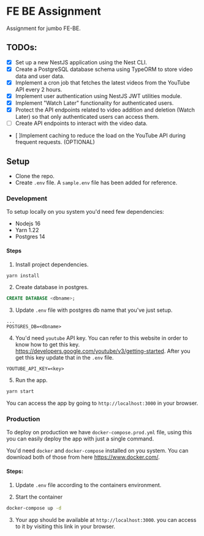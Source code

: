 # FE BE Assignment

Assignment for jumbo FE-BE.

## TODOs:

- [x] Set up a new NestJS application using the Nest CLI.
- [x] Create a PostgreSQL database schema using TypeORM to store video data and user data.
- [x] Implement a cron job that fetches the latest videos from the YouTube API every 2 hours.
- [x] Implement user authentication using NestJS JWT utilities module.
- [x] Implement "Watch Later" functionality for authenticated users.
- [x] Protect the API endpoints related to video addition and deletion (Watch Later) so that only authenticated users can access them.
- [ ] Create API endpoints to interact with the video data.
- [ ]Implement caching to reduce the load on the YouTube API during frequent requests. (OPTIONAL)

## Setup

- Clone the repo.
- Create `.env` file. A `sample.env` file has been added for reference.

### Development

To setup locally on you system you'd need few dependencies:

- Nodejs 16
- Yarn 1.22
- Postgres 14

#### Steps

1. Install project dependencies.

```sh
yarn install
```

2. Create database in postgres.

```sql
CREATE DATABASE <dbname>;
```

3. Update `.env` file with postgres db name that you've just setup.

```env
...
POSTGRES_DB=<dbname>
```

4. You'd need `youtube` API key. You can refer to this website in order to know how to get this key. https://developers.google.com/youtube/v3/getting-started. After you get this key update that in the `.env` file.

```env
YOUTUBE_API_KEY=<key>
```

5. Run the app.

```sh
yarn start
```

You can access the app by going to `http://localhost:3000` in your browser.

### Production

To deploy on production we have `docker-compose.prod.yml` file, using this you can easily deploy the app with just a single command.

You'd need `docker` and `docker-compose` installed on you system. You can download both of those from here https://www.docker.com/.

#### Steps:

1. Update `.env` file according to the containers environment.

2. Start the container

```sh
docker-compose up -d
```

3. Your app should be available at `http://localhost:3000`. you can access to it by visiting this link in your browser.
